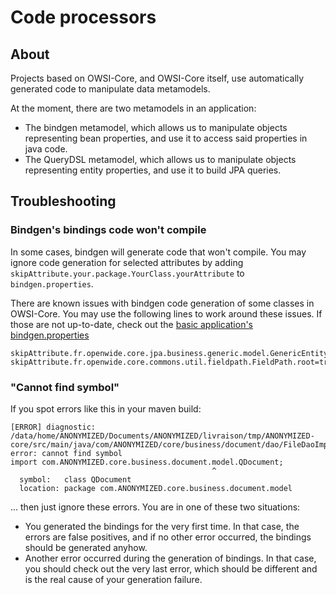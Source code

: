 # Code processors

## About

Projects based on OWSI-Core, and OWSI-Core itself, use automatically generated code to manipulate data metamodels.

At the moment, there are two metamodels in an application:

 * The bindgen metamodel, which allows us to manipulate objects representing bean properties, and use it to access said properties in java code.
 * The QueryDSL metamodel, which allows us to manipulate objects representing entity properties, and use it to build JPA queries.

## Troubleshooting

### Bindgen's bindings code won't compile

In some cases, bindgen will generate code that won't compile. You may ignore code generation for selected attributes by adding `skipAttribute.your.package.YourClass.yourAttribute` to `bindgen.properties`.

There are known issues with bindgen code generation of some classes in OWSI-Core. You may use the following lines to work around these issues. If those are not up-to-date, check out the [basic application's bindgen.properties](https://github.com/openwide-java/owsi-core-parent/blob/master/basic-application/basic-application-core/bindgen.properties)

```
skipAttribute.fr.openwide.core.jpa.business.generic.model.GenericEntityReference.entityClass=true
skipAttribute.fr.openwide.core.commons.util.fieldpath.FieldPath.root=true
```

### "Cannot find symbol"

If you spot errors like this in your maven build:

```
[ERROR] diagnostic: /data/home/ANONYMIZED/Documents/ANONYMIZED/livraison/tmp/ANONYMIZED-core/src/main/java/com/ANONYMIZED/core/business/document/dao/FileDaoImpl.java:17: error: cannot find symbol
import com.ANONYMIZED.core.business.document.model.QDocument;
                                             ^
  symbol:   class QDocument
  location: package com.ANONYMIZED.core.business.document.model
```

... then just ignore these errors. You are in one of these two situations:

 * You generated the bindings for the very first time. In that case, the errors are false positives, and if no other error occurred, the bindings should be generated anyhow.
 * Another error occurred during the generation of bindings. In that case, you should check out the very last error, which should be different and is the real cause of your generation failure.
